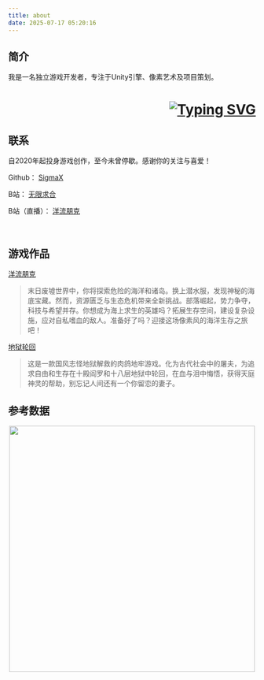 ```yaml
---
title: about
date: 2025-07-17 05:20:16
---
```


## 简介

我是一名独立游戏开发者，专注于Unity引擎、像素艺术及项目策划。

<!-- 动态打字效果 -->
<!-- 热爱像素艺术和深度玩法，致力于创作有趣的模拟经营类游戏。console.log("Indie Game") -->
<h1 align="right">
  <a href="https://git.io/typing-svg">
    <img src="https://readme-typing-svg.herokuapp.com?font=Fira+Code&pause=1000&color=00E2FF&width=435&lines=%E7%83%AD%E7%88%B1%E5%83%8F%E7%B4%A0%E8%89%BA%E6%9C%AF%E5%92%8C%E6%B7%B1%E5%BA%A6%E7%8E%A9%E6%B3%95%EF%BC%8C;%E8%87%B4%E5%8A%9B%E4%BA%8E%E5%88%9B%E4%BD%9C%E6%9C%89%E8%B6%A3%E7%9A%84%E6%A8%A1%E6%8B%9F%E7%BB%8F%E8%90%A5%E7%B1%BB%E6%B8%B8%E6%88%8F%E3%80%82;console.log(%22Indie+Game%22)" alt="Typing SVG" />
  </a>
</h1>

## 联系

自2020年起投身游戏创作，至今未曾停歇。感谢你的关注与喜爱！

Github： [SigmaX](https://github.com/2858199552)

B站： [无限求合](https://space.bilibili.com/400130308)

B站（直播）： [洋流朋克](https://space.bilibili.com/3493117003041074)

<br>

## 游戏作品

[洋流朋克](https://store.steampowered.com/app/1883840/_/)

>末日废墟世界中，你将探索危险的海洋和诸岛。换上潜水服，发现神秘的海底宝藏。然而，资源匮乏与生态危机带来全新挑战。部落崛起，势力争夺，科技与希望并存。你想成为海上求生的英雄吗？拓展生存空间，建设复杂设施，应对自私嗜血的敌人。准备好了吗？迎接这场像素风的海洋生存之旅吧！

[地狱轮回](https://store.steampowered.com/app/3584140/_/)

>这是一款国风志怪地狱解救的肉鸽地牢游戏。化为古代社会中的屠夫，为追求自由和生存在十殿阎罗和十八层地狱中轮回，在血与泪中悔悟，获得天庭神灵的帮助，别忘记人间还有一个你留恋的妻子。

## 参考数据

<!-- 统计数据 -->
<div align="center">
  <img height="500px" src="https://tc.z.wiki/autoupload/f/R5kbv9BGr4UEbMhGAezwauLiCfpjDkmm_nK2r2Q_jbSyl5f0KlZfm6UsKj-HyTuv/20250717/2T1F/2000X1200/sankeymatic_20250717_042449_2000x1200.png" />
</div>
